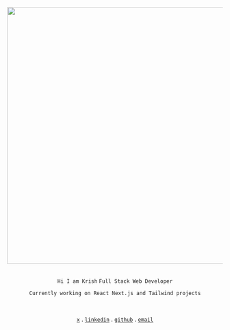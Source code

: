 <div align="center">

<!-- <img src="https://github.com/user-attachments/assets/b4c6c5f2-1120-468a-aecf-a4aad75836be" width="600"/> -->
<img src="https://github.com/user-attachments/assets/5fecf835-aa84-4780-842f-c2418a4041ce" width="600"/>
<br />
<br />

`Hi I am Krish`  `Full Stack Web Developer`

`Currently working on React Next.js and Tailwind projects`

<br />

[`x`](https://x.com/addresskrish) . [`linkedin`](https://www.linkedin.com/in/addresskrish) . [`github`](https://github.com/addresskrish) . [`email`](mailto:addresskrish@gmail.com)

</div>

<!-- 

`Skills`  
`HTML` `CSS` `JavaScript` `React` `Next.js`  
`TailwindCSS` `Node.js` `Express.js` `MongoDB` `MySQL`  
`Python` `C++` `Java` `Figma` `Git` `VS Code`

-->
<!-- [![An image of @addresskrish's Holopin badges, which is a link to view their full Holopin profile](https://holopin.me/addresskrish)](https://holopin.io/@addresskrish)
-->
<!-- <p align="center">
  <img src="https://i.postimg.cc/GtxrKhMK/Ah-Negitorow.gif" alt="IMAGE" style="width: 100%; height: 100%;" />
 <br />
 <br /> -->
  <!-- <img src="https://count.getloli.com/@addresskrish?name=addresskrish&theme=love-and-deepspace&padding=7&offset=0&align=top&scale=1&pixelated=1&darkmode=auto" alt="name" />
</p> -->
<!-- <h4 align="center">20  ✸  webdev</h4> -->
<!--  =<p align="center">
  <img src="https://media3.giphy.com/media/v1.Y2lkPTc5MGI3NjExeGJuMHA0ZmU2eW1udmpyeDdrcjdkNXBzYmR5OGc4aXV0YWlpdWZhayZlcD12MV9pbnRlcm5hbF9naWZfYnlfaWQmY3Q9Zw/8JSkbL7cTUMj7VkKEp/giphy.gif" alt="GIF" style="width: 120%;" />
  <br />
</p>
<h3 align="center">WebDev</h3>
<h3 align="center">Currently learning Typescript</h3>
<h3 align="center">Grinding Leetcode</h3> -->
<!-- <br> -->
